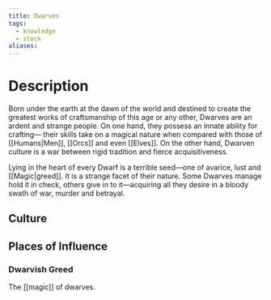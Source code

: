 ```yaml
---
title: Dwarves
tags:
  - knowledge
  - stock
aliases:
---
```

# Description
Born under the earth at the dawn of the world and destined to create the greatest works of craftsmanship of this age or any other, Dwarves are an ardent and strange people. On one hand, they possess an innate ability for crafting— their skills take on a magical nature when compared with those of [[Humans|Men]], [[Orcs]] and even [[Elves]]. On the other hand, Dwarven culture is a war between rigid tradition and fierce acquisitiveness.

Lying in the heart of every Dwarf is a terrible seed—one of avarice, lust and [[Magic|greed]]. It is a strange facet of their nature. Some Dwarves manage hold it in check, others give in to it—acquiring all they desire in a bloody swath of war, murder and betrayal.

## Culture


## Places of Influence


### Dwarvish Greed
The [[magic]] of dwarves.

